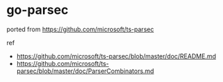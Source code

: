 # go-parsec

ported from https://github.com/microsoft/ts-parsec

ref
- https://github.com/microsoft/ts-parsec/blob/master/doc/README.md
- https://github.com/microsoft/ts-parsec/blob/master/doc/ParserCombinators.md